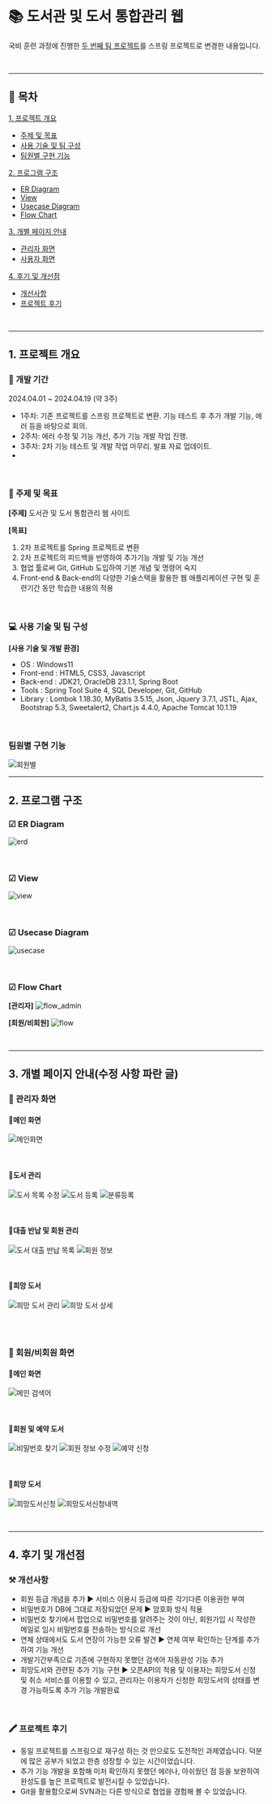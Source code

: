 # 📚 도서관 및 도서 통합관리 웹
국비 훈련 과정에 진행한 [두 번째 팀 프로젝트](https://github.com/jh91019/syLibrary)를 스프링 프로젝트로 변경한 내용입니다.

<br/>

* * *

## 📑 목차
[1. 프로젝트 개요](#1-프로젝트-개요)
  - [주제 및 목표](#-주제-및-목표)
  - [사용 기술 및 팀 구성](#-사용-기술-및-팀-구성)
  - [팀원별 구현 기능](#-팀원별-구현-기능)
   
[2. 프로그램 구조](#2-프로그램-구조)
  - [ER Diagram](#-er-diagram)
  - [View](#-view)
  - [Usecase Diagram](#-usecase-diagram)
  - [Flow Chart](#-flow-chart)

[3. 개별 페이지 안내](#3-개별-페이지-안내)
  - [관리자 화면](#-관리자-화면)
  - [사용자 화면](#-사용자-화면)

[4. 후기 및 개선점](#4-후기-및-개선점)
  - [개선사항](#-개선사항)
  - [프로젝트 후기](#-프로젝트-후기)

<br/>

* * *

## 1. 프로젝트 개요
### 📅 개발 기간
2024.04.01 ~ 2024.04.19 (약 3주)
- 1주차: 기존 프로젝트를 스프링 프로젝트로 변환. 기능 테스트 후 추가 개발 기능, 에러 등을 바탕으로 회의.
- 2주차: 에러 수정 및 기능 개선, 추가 기능 개발 작업 진행.
- 3주차: 2차 기능 테스트 및 개발 작업 마무리. 발표 자료 업데이트.
- 
<br/>

### 📝 주제 및 목표
**[주제]** 도서관 및 도서 통합관리 웹 사이트

**[목표]**
1. 2차 프로젝트를 Spring 프로젝트로 변환
2. 2차 프로젝트의 피드백을 반영하여 추가기능 개발 및 기능 개선
3. 협업 툴로써 Git, GitHub 도입하여 기본 개념 및 명령어 숙지
4. Front-end & Back-end의 다양한 기술스택을 활용한 웹 애플리케이션 구현 및 훈련기간 동안 학습한 내용의 적용

<br/>

### 💻 사용 기술 및 팀 구성

**[사용 기술 및 개발 환경]**
- OS : Windows11
- Front-end  :  HTML5, CSS3, Javascript
- Back-end : JDK21, OracleDB 23.1.1, Spring Boot
- Tools : Spring Tool Suite 4, SQL Developer, Git, GitHub
- Library : Lombok 1.18.30, MyBatis 3.5.15, Json, Jquery 3.7.1, JSTL, Ajax, Bootstrap 5.3, Sweetalert2, Chart.js 4.4.0, Apache Tomcat 10.1.19

<br/>

### 팀원별 구현 기능
![회원별](https://github.com/jh91019/syLibrary_spring/assets/156145497/84b6090f-d88e-44ed-823f-25ccb72146eb)

* * *

## 2. 프로그램 구조
### ☑ ER Diagram
![erd](https://github.com/jh91019/syLibrary_spring/assets/156145497/efbffe4d-7802-4df4-a6be-18dc3651ca90)

<br/>

### ☑ View
![view](https://github.com/jh91019/syLibrary_spring/assets/156145497/69f0ea9e-4bb2-4497-a7ae-b9d974589c2d)

<br/>

### ☑ Usecase Diagram
![usecase](https://github.com/jh91019/syLibrary_spring/assets/156145497/8ed581ca-1c3c-44dd-9201-9083e5bc6a05)

<br/>

### ☑ Flow Chart
**[관리자]**
![flow_admin](https://github.com/jh91019/syLibrary_spring/assets/156145497/16e4062d-0e96-4300-93cc-a5b9de3a2c23)

**[회원/비회원]**
![flow](https://github.com/jh91019/syLibrary_spring/assets/156145497/9fbcad93-cc66-498b-8a01-d3d6f7040949)

<br/>

* * *

## 3. 개별 페이지 안내(수정 사항 파란 글)
### 📌 관리자 화면
#### 🔸메인 화면
![메인화면](https://github.com/jh91019/syLibrary_spring/assets/156145497/310360db-2f96-4599-89eb-02dbb98113ae)

<br/>

#### 🔸도서 관리
![도서 목록 수정](https://github.com/jh91019/syLibrary_spring/assets/156145497/f7be147a-9dc2-4e54-9b9e-78b1d032ed6e)
![도서 등록](https://github.com/jh91019/syLibrary_spring/assets/156145497/4dd7204e-bce1-4ad2-a97a-9e107ab0e711)
![분류등록](https://github.com/jh91019/syLibrary_spring/assets/156145497/3ef6152e-fe9d-40ea-9064-023a9416e742)

<br/>

#### 🔸대출 반납 및 회원 관리
![도서 대출 반납 목록](https://github.com/jh91019/syLibrary_spring/assets/156145497/b9cfd656-cce4-45f7-9383-0a111db55cd7)
![회원 정보](https://github.com/jh91019/syLibrary_spring/assets/156145497/6def3832-fc0a-4fb5-bbeb-95ced8dbe7cb)

<br/>

#### 🔸희망 도서
![희망 도서 관리](https://github.com/jh91019/syLibrary_spring/assets/156145497/d4669a38-635d-4a52-a923-f9b287b5fbb8)
![희망 도서 상세](https://github.com/jh91019/syLibrary_spring/assets/156145497/b07ec660-4c07-4e94-8ab1-6e8803cac519)

<br/>
<br/>

### 📌 회원/비회원 화면
#### 🔸메인 화면
![메인 검색어](https://github.com/jh91019/syLibrary_spring/assets/156145497/dd48170f-f1fb-4ec3-8037-8fad259b9b0e)

<br/>

#### 🔸회원 및 예약 도서
![비밀번호 찾기](https://github.com/jh91019/syLibrary_spring/assets/156145497/47bebde6-e2f6-429f-8ee6-ed88b08e37e7)
![회원 정보 수정](https://github.com/jh91019/syLibrary_spring/assets/156145497/ee118c46-ff2f-4066-b44e-c18d0f7f5b62)
![예약 신청](https://github.com/jh91019/syLibrary_spring/assets/156145497/49a3f96a-714c-4d87-b26b-84a2569ab11b)

<br/>

#### 🔸희망 도서
![희망도서신청](https://github.com/jh91019/syLibrary_spring/assets/156145497/dd80fa40-3de0-4632-83c8-9f2a1237f8bb)
![희망도서신청내역](https://github.com/jh91019/syLibrary_spring/assets/156145497/f524ddbd-8483-4c0d-a384-2fc0623d35d7)

<br/>

* * *

## 4. 후기 및 개선점
### ⚒ 개선사항
- 회원 등급 개념을 추가 ▶ 서비스 이용시 등급에 따른 각기다른 이용권한 부여
- 비밀번호가 DB에 그대로 저장되었던 문제 ▶ 암호화 방식 적용
- 비밀번호 찾기에서 팝업으로 비밀번호를 알려주는 것이 아닌, 회원가입 시 작성한 메일로 임시 비밀번호를 전송하는 방식으로 개선
- 연체 상태에서도 도서 연장이 가능한 오류 발견 ▶ 연체 여부 확인하는 단계를 추가하여 기능 개선
- 개발기간부족으로 기존에 구현하지 못했던 검색어 자동완성 기능 추가
- 희망도서와 관련된 추가 기능 구현 ▶ 오픈API의 적용 및 이용자는 희망도서 신청 및 취소 서비스를 이용할 수 있고, 관리자는 이용자가 신청한 희망도서의 상태를 변경 가능하도록 추가 기능 개발완료

<br/>

### 🖍 프로젝트 후기 
- 동일 프로젝트를 스프링으로 재구성 하는 것 만으로도 도전적인 과제였습니다. 덕분에 많은 공부가 되었고 한층 성장할 수 있는 시간이었습니다.
- 추가 기능 개발을 포함해 미처 확인하지 못했던 에러나, 아쉬웠던 점 등을 보완하여 완성도를 높은 프로젝트로 발전시킬 수 있었습니다.
- Git을 활용함으로써 SVN과는 다른 방식으로 협업을 경험해 볼 수 있었습니다.

